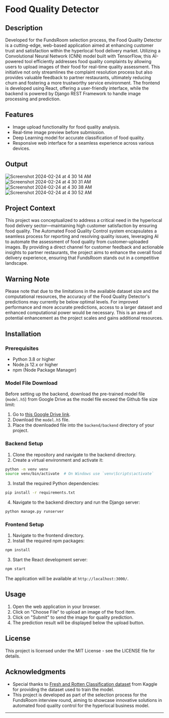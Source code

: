 
# Food Quality Detector

## Description

Developed for the FundsRoom selection process, the Food Quality Detector is a cutting-edge, web-based application aimed at enhancing customer trust and satisfaction within the hyperlocal food delivery market. Utilizing a Convolutional Neural Network (CNN) model built with TensorFlow, this AI-powered tool efficiently addresses food quality complaints by allowing users to upload images of their food for real-time quality assessment. This initiative not only streamlines the complaint resolution process but also provides valuable feedback to partner restaurants, ultimately reducing churn and fostering a more trustworthy service environment. The frontend is developed using React, offering a user-friendly interface, while the backend is powered by Django REST Framework to handle image processing and prediction.

## Features

-   Image upload functionality for food quality analysis.
-   Real-time image preview before submission.
-   Deep Learning model for accurate classification of food quality.
-   Responsive web interface for a seamless experience across various devices.

## Output
![Screenshot 2024-02-24 at 4 30 14 AM](https://github.com/adil200/Food-Quality-Detector/assets/75264739/fd25ac6a-5a58-47d0-9448-f06c88e5155a)
![Screenshot 2024-02-24 at 4 30 31 AM](https://github.com/adil200/Food-Quality-Detector/assets/75264739/6ab03a84-ed46-4225-9245-70a208f78a91)
![Screenshot 2024-02-24 at 4 30 38 AM](https://github.com/adil200/Food-Quality-Detector/assets/75264739/889880fb-6092-4ef0-b92c-08080ad0fb14)
![Screenshot 2024-02-24 at 4 30 52 AM](https://github.com/adil200/Food-Quality-Detector/assets/75264739/0db45e45-bc9a-4dcc-ba3f-4f800f0f708b)

## Project Context
This project was conceptualized to address a critical need in the hyperlocal food delivery sector—maintaining high customer satisfaction by ensuring food quality. The Automated Food Quality Control system encapsulates a seamless process for reporting and resolving quality issues, leveraging AI to automate the assessment of food quality from customer-uploaded images. By providing a direct channel for customer feedback and actionable insights to partner restaurants, the project aims to enhance the overall food delivery experience, ensuring that FundsRoom stands out in a competitive landscape.

## Warning Note
Please note that due to the limitations in the available dataset size and the computational resources, the accuracy of the Food Quality Detector's predictions may currently be below optimal levels. For improved performance and more accurate predictions, access to a larger dataset and enhanced computational power would be necessary. This is an area of potential enhancement as the project scales and gains additional resources.

## Installation

### Prerequisites

-   Python 3.8 or higher
-   Node.js 12.x or higher
-   npm (Node Package Manager)

### Model File Download

Before setting up the backend, download the pre-trained model file (`model.h5`) from Google Drive as the model file exceed the Github file size limit:

1.  Go to [this Google Drive link](https://drive.google.com/file/d/1GR_QzWme_pT7Kaxb9dQRiWqpDZ-s7o8T/view?usp=sharing).
2.  Download the `model.h5` file.
3.  Place the downloaded file into the `backend/backend` directory of your project.

### Backend Setup

1.  Clone the repository and navigate to the backend directory.
2.  Create a virtual environment and activate it:

```bash
python -m venv venv
source venv/bin/activate  # On Windows use `venv\Scripts\activate` 
``` 

3.  Install the required Python dependencies:

```bash
pip install -r requirements.txt
```

4.  Navigate to the backend directory and run the Django server:

```bash
python manage.py runserver
```

### Frontend Setup

1.  Navigate to the frontend directory.
2.  Install the required npm packages:

```bash
npm install
```

3.  Start the React development server:

```bash
npm start
```

The application will be available at `http://localhost:3000/`.

## Usage

1.  Open the web application in your browser.
2.  Click on "Choose File" to upload an image of the food item.
3.  Click on "Submit" to send the image for quality prediction.
4.  The prediction result will be displayed below the upload button.

## License

This project is licensed under the MIT License - see the LICENSE file for details.

## Acknowledgments

-   Special thanks to [Fresh and Rotten Classification dataset](https://www.kaggle.com/datasets/swoyam2609/fresh-and-stale-classification) from Kaggle for providing the dataset used to train the model.
- This project is developed as part of the selection process for the FundsRoom interview round, aiming to showcase innovative solutions in automated food quality control for the hyperlocal business model.

----------
